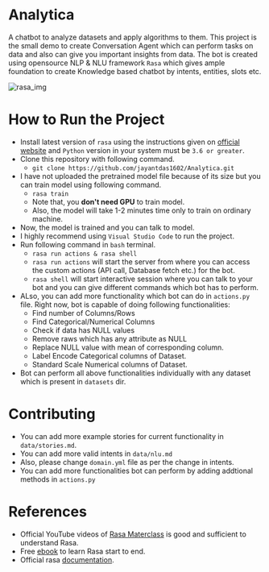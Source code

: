 # Analytica
A chatbot to analyze datasets and apply algorithms to them.
This project is the small demo to create Conversation Agent which can perform tasks on data and also can give you important insights from data.
The bot is created using opensource NLP & NLU framework `Rasa` which gives ample foundation to create Knowledge based chatbot by intents, entities, slots etc.

![rasa_img](images/rasa.png)


# How to Run the Project
- Install latest version of `rasa` using the instructions given on [official website](https://rasa.com/docs/rasa/user-guide/installation/) and `Python` version in your system must be `3.6 or greater`.
- Clone this repository with following command.
  - `git clone https://github.com/jayantdas1602/Analytica.git`
- I have not uploaded the pretrained model file because of its size but you can train model using following command.
  - `rasa train`
  - Note that, you **don't need GPU** to train model.
  - Also, the model will take 1-2 minutes time only to train on ordinary machine.
- Now, the model is trained and you can talk to model.
- I highly recommend using `Visual Studio Code` to run the project.
- Run following command in `bash` terminal.
  - `rasa run actions & rasa shell`
  - `rasa run actions` will start the server from where you can access the custom actions (API call, Database fetch etc.) for the bot.
  - `rasa shell` will start interactive session where you can talk to your bot and you can give different commands which bot has to perform.
- ALso, you can add more functionality which bot can do in `actions.py` file. Right now, bot is capable of doing following functionalities:
  - Find number of Columns/Rows
  - Find Categorical/Numerical Columns
  - Check if data has NULL values
  - Remove raws which has any attribute as NULL
  - Replace NULL value with mean of corresponding column.
  - Label Encode Categorical columns of Dataset.
  - Standard Scale Numerical columns of Dataset.
- Bot can perform all above functionalities individually with any dataset which is present in `datasets` dir.

# Contributing
- You can add more example stories for current functionality in `data/stories.md`.
- You can add more valid intents in `data/nlu.md`
- Also, please change `domain.yml` file as per the change in intents.
- You can add more functionalities bot can perform by adding addtional methods in `actions.py`

# References
- Official YouTube videos of [Rasa Materclass](https://www.youtube.com/watch?v=rlAQWbhwqLA&list=PL75e0qA87dlHQny7z43NduZHPo6qd-cRc) is good and sufficient to understand Rasa.
- Free [ebook](https://info.rasa.com/masterclass-ebook) to learn Rasa start to end.
- Official rasa [documentation](https://rasa.com/docs/).

